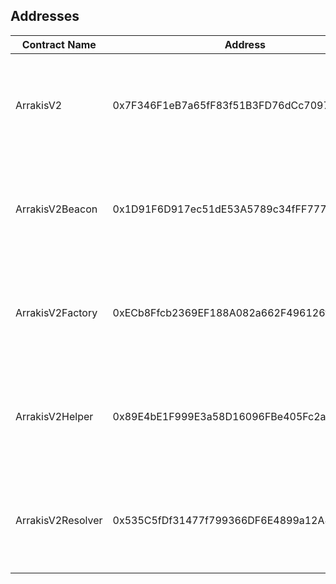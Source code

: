 ## Addresses

| Contract Name     | Address                                    | Networks                                                                                                         |
| ----------------- | ------------------------------------------ | ---------------------------------------------------------------------------------------------------------------- |
| ArrakisV2         | 0x7F346F1eB7a65fF83f51B3FD76dCc70979e6DF38 | [Ethereum][ae], [Matic][ap], [Optimism][ao], [Arbitrum][aa], [Base][aba], [Sepolia][as], [Goerli][ag], [BSC][ab] |
| ArrakisV2Beacon   | 0x1D91F6D917ec51dE53A5789c34fFF777a58759B6 | [Ethereum][be], [Matic][bp], [Optimism][bo], [Arbitrum][ba], [Base][bba], [Sepolia][bs], [Goerli][bg], [BSC][bb] |
| ArrakisV2Factory  | 0xECb8Ffcb2369EF188A082a662F496126f66c8288 | [Ethereum][fe], [Matic][fp], [Optimism][fo], [Arbitrum][fa], [Base][fba], [Sepolia][fs], [Goerli][fg], [BSC][fb] |
| ArrakisV2Helper   | 0x89E4bE1F999E3a58D16096FBe405Fc2a1d7F07D6 | [Ethereum][he], [Matic][hp], [Optimism][ho], [Arbitrum][ha], [Base][hba], [Sepolia][hs], [Goerli][hg], [BSC][hb] |
| ArrakisV2Resolver | 0x535C5fDf31477f799366DF6E4899a12A801cC7b8 | [Ethereum][re], [Matic][rp], [Optimism][ro], [Arbitrum][ra], [Base][rba], [Sepolia][rs], [Goerli][rg], [BSC][rb] |

[//]: # "These are reference links used in the body of this note and get stripped out when the markdown processor does its job. There is no need to format nicely because it shouldn't be seen. Thanks SO - http://stackoverflow.com/questions/4823468/store-comments-in-markdown-syntax"
[ae]: https://etherscan.io/address/0x7F346F1eB7a65fF83f51B3FD76dCc70979e6DF38#code
[be]: https://etherscan.io/address/0x1D91F6D917ec51dE53A5789c34fFF777a58759B6#code
[fe]: https://etherscan.io/address/0xECb8Ffcb2369EF188A082a662F496126f66c8288#code
[he]: https://etherscan.io/address/0x89E4bE1F999E3a58D16096FBe405Fc2a1d7F07D6#code
[re]: https://etherscan.io/address/0x535C5fDf31477f799366DF6E4899a12A801cC7b8#code
[ap]: https://polygonscan.com/address/0x7F346F1eB7a65fF83f51B3FD76dCc70979e6DF38#code
[bp]: https://polygonscan.com/address/0x1D91F6D917ec51dE53A5789c34fFF777a58759B6#code
[fp]: https://polygonscan.com/address/0xECb8Ffcb2369EF188A082a662F496126f66c8288#code
[hp]: https://polygonscan.com/address/0x89E4bE1F999E3a58D16096FBe405Fc2a1d7F07D6#code
[rp]: https://polygonscan.com/address/0x535C5fDf31477f799366DF6E4899a12A801cC7b8#code
[ao]: https://optimistic.etherscan.io/address/0x7F346F1eB7a65fF83f51B3FD76dCc70979e6DF38#code
[bo]: https://optimistic.etherscan.io/address/0x1D91F6D917ec51dE53A5789c34fFF777a58759B6#code
[fo]: https://optimistic.etherscan.io/address/0xECb8Ffcb2369EF188A082a662F496126f66c8288#code
[ho]: https://optimistic.etherscan.io/address/0x89E4bE1F999E3a58D16096FBe405Fc2a1d7F07D6#code
[ro]: https://optimistic.etherscan.io/address/0x535C5fDf31477f799366DF6E4899a12A801cC7b8#code
[aa]: https://arbiscan.io/address/0x7F346F1eB7a65fF83f51B3FD76dCc70979e6DF38#code
[ba]: https://arbiscan.io/address/0x1D91F6D917ec51dE53A5789c34fFF777a58759B6#code
[fa]: https://arbiscan.io/address/0xECb8Ffcb2369EF188A082a662F496126f66c8288#code
[ha]: https://arbiscan.io/address/0x89E4bE1F999E3a58D16096FBe405Fc2a1d7F07D6#code
[ra]: https://arbiscan.io/address/0x535C5fDf31477f799366DF6E4899a12A801cC7b8#code
[ag]: https://goerli.etherscan.io/address/0x7F346F1eB7a65fF83f51B3FD76dCc70979e6DF38#code
[bg]: https://goerli.etherscan.io/address/0x1D91F6D917ec51dE53A5789c34fFF777a58759B6#code
[fg]: https://goerli.etherscan.io/address/0xECb8Ffcb2369EF188A082a662F496126f66c8288#code
[hg]: https://goerli.etherscan.io/address/0x89E4bE1F999E3a58D16096FBe405Fc2a1d7F07D6#code
[rg]: https://goerli.etherscan.io/address/0x535C5fDf31477f799366DF6E4899a12A801cC7b8#code
[ab]: https://bscscan.com/address/0x7F346F1eB7a65fF83f51B3FD76dCc70979e6DF38#code
[bb]: https://bscscan.com/address/0x1D91F6D917ec51dE53A5789c34fFF777a58759B6#code
[fb]: https://bscscan.com/address/0xECb8Ffcb2369EF188A082a662F496126f66c8288#code
[hb]: https://bscscan.com/address/0x89E4bE1F999E3a58D16096FBe405Fc2a1d7F07D6#code
[rb]: https://bscscan.com/address/0x535C5fDf31477f799366DF6E4899a12A801cC7b8#code
[aba]: https://basescan.org/address/0x7F346F1eB7a65fF83f51B3FD76dCc70979e6DF38#code
[bba]: https://basescan.org/address/0x1D91F6D917ec51dE53A5789c34fFF777a58759B6#code
[fba]: https://basescan.org/address/0xECb8Ffcb2369EF188A082a662F496126f66c8288#code
[hba]: https://basescan.org/address/0x89E4bE1F999E3a58D16096FBe405Fc2a1d7F07D6#code
[rba]: https://basescan.org/address/0x535C5fDf31477f799366DF6E4899a12A801cC7b8#code
[as]: https://sepolia.etherscan.io/address/0x7F346F1eB7a65fF83f51B3FD76dCc70979e6DF38#code
[bs]: https://sepolia.etherscan.io/address/0x1D91F6D917ec51dE53A5789c34fFF777a58759B6#code
[fs]: https://sepolia.etherscan.io/address/0xECb8Ffcb2369EF188A082a662F496126f66c8288#code
[hs]: https://sepolia.etherscan.io/address/0x89E4bE1F999E3a58D16096FBe405Fc2a1d7F07D6#code
[rs]: https://sepolia.etherscan.io/address/0x535C5fDf31477f799366DF6E4899a12A801cC7b8#code
